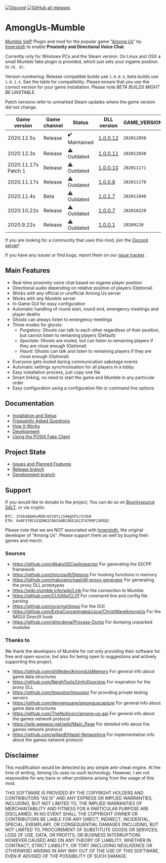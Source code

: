 [![Discord](https://img.shields.io/discord/767166243303587882?color=cornflowerblue&label=Discord&logo=Discord&logoColor=white)](https://discord.gg/4UkHEJ5sqg)  [![GitHub all releases](https://img.shields.io/github/downloads/StarGate01/AmongUs-Mumble/total?label=Downloads)](https://github.com/StarGate01/AmongUs-Mumble/releases/)

# AmongUs-Mumble
[Mumble VoIP](https://www.mumble.info/) Plugin and mod for the popular game "[Among Us](https://store.steampowered.com/app/945360/Among_Us/)" by [Innersloth](http://www.innersloth.com/) to enable **Proximity and Directional Voice Chat**.

Currently only for Windows PCs and the Steam version. On Linux and OSX a small Mumble fake plugin is provided, which just sets your ingame position to `(0, 0)`.

Version numbering: Release compatible builds use `1.0.0.X`, beta builds use `1.0.1.X`. See the table for compatibility. Please ensure that you use the correct version for your game installation. Please note *BETA BUILDS MIGHT BE UNSTABLE*.

Patch versions refer to unmarked Steam updates where the game version did not change.

| Game version         | Game channel | Status                        | DLL version                                                                     | GAME_VERSION |
| -------------------- | ------------ | ----------------------------- | ------------------------------------------------------------------------------- | ------------ |
| 2020.12.5s           | Release      | :heavy_check_mark: Maintained | [1.0.0.12](https://github.com/StarGate01/AmongUs-Mumble/releases/tag/v1.0.0.12) | `202012050`  |
| 2020.12.3s           | Release      | :warning: Outdated            | [1.0.0.11](https://github.com/StarGate01/AmongUs-Mumble/releases/tag/v1.0.0.11) | `202012030`  |
| 2020.11.17s Patch 1  | Release      | :warning: Outdated            | [1.0.0.10](https://github.com/StarGate01/AmongUs-Mumble/releases/tag/v1.0.0.10) | `202011171`  |
| 2020.11.17s          | Release      | :warning: Outdated            | [1.0.0.8](https://github.com/StarGate01/AmongUs-Mumble/releases/tag/v1.0.0.8)   | `202011170`  |
| 2020.11.4s           | Beta         | :warning: Outdated            | [1.0.1.7](https://github.com/StarGate01/AmongUs-Mumble/releases/tag/v1.0.1.7)   | `202011040`  |
| 2020.10.22s          | Release      | :warning: Outdated            | [1.0.0.7](https://github.com/StarGate01/AmongUs-Mumble/releases/tag/v1.0.0.7)   | `202010220`  |
| 2020.9.22s           | Release      | :warning: Outdated            | [1.0.0.1](https://github.com/StarGate01/AmongUs-Mumble/releases/tag/v1.0.0.1)   | `20209220`   |

If you are looking for a community that uses this mod, join the [Discord server](https://discord.gg/4UkHEJ5sqg)!

If you have any issues or find bugs, report them on our [issue tracker](https://github.com/StarGate01/AmongUs-Mumble/issues) .

## Main Features
 - Real-time proximity voice chat based on ingame player position
 - Directional audio depending on relative position of players (Optional)
 - Works with any official or unofficial Among Us server
 - Works with any Mumble server
 - In-Game GUI for easy configuration
 - Automatic handling of round start, round end, emergency meetings and player deaths
 - Ghosts can always listen to emergency meetings
 - Three modes for ghosts:
   - *Purgatory:* Ghosts can talk to each other regardless of their position, but cannot listen to remaining players (Default)
   - *Spectate:* Ghosts are muted, but can listen to remaining players if they are close enough (Optional)
   - *Haunt:* Ghosts can talk and listen to remaining players if they are close enough (Optional)
 - Everyone gets muted during communication sabotage events
 - Automatic settings synchronisation for all players in a lobby.
 - Easy installation process, just copy one file
 - Smart linking, no need to start the game and Mumble in any particular order
 - Easy configuration using a configuration file or command line options

## Documentation
 - [Installation and Setup](https://github.com/StarGate01/AmongUs-Mumble/wiki/Installation-and-Setup)
 - [Frequently Asked Questions](https://github.com/StarGate01/AmongUs-Mumble/wiki/Frequently-Asked-Questions)
 - [How It Works](https://github.com/StarGate01/AmongUs-Mumble/wiki/How-It-Works)
 - [Development](https://github.com/StarGate01/AmongUs-Mumble/wiki/Development)
 - [Using the POSIX Fake Client](https://github.com/StarGate01/AmongUs-Mumble/wiki/Using-the-POSIX-Fake-Client)

## Project State
 - [Issues and Planned Features](https://github.com/StarGate01/AmongUs-Mumble/projects/1)
 - [Release branch](https://github.com/StarGate01/AmongUs-Mumble/tree/master)
 - [Development branch](https://github.com/StarGate01/AmongUs-Mumble/tree/dev)

## Support
If you would like to donate to the project, You can do so on [Bountysource SALT](https://salt.bountysource.com/teams/team-esdg), or via crypto:
```
BTC: 37GkUAQmhoRUKrmCVdYijS4AghP1cYCGh6
ETH: 0x0F3fBC431D062C86C6dB15651A137d709F1305D2
```

Please note that we are NOT associated with [Innersloth](http://www.innersloth.com/), the original developer of "Among Us". Please support them as well by buying their games and merch.

### Sources

 - https://github.com/djkaty/Il2CppInspector For generating the Il2CPP framework
 - https://github.com/microsoft/Detours For hooking functions in memory
 - https://github.com/maluramichael/dll-proxy-generator For generating the proxy DLL prototypes
 - https://wiki.mumble.info/wiki/Link For the connection to Mumble
 - https://github.com/CLIUtils/CLI11 For command line and config file parsing
 - https://github.com/ocornut/imgui For the GUI
 - https://github.com/ExtraConcentratedJuice/ChristWareAmongUs For the IMGUI DirectX hook
 - https://github.com/glmcdona/Process-Dump For dumping unpacked modules

### Thanks to

We thank the developers of Mumble for not only providing their software for free and open-source, but also for being open to suggestions and actively supporting this project.

 - https://github.com/shlifedev/AmongUsMemory For general info about game data structures
 - https://github.com/NeighTools/UnityDoorstop For inspiration for the proxy DLL
 - https://github.com/Impostor/Impostor For providing private testing servers
 - https://github.com/denverquane/amonguscapture For general info about game data structures
 - https://github.com/TheNullicorn/among-us-api For general info about the games network protocol
 - https://wiki.weewoo.net/wiki/Main_Page For detailed info about the games network protocol
 - https://github.com/willardf/Hazel-Networking For implementation info about the games network protocol


## Disclaimer

This modification would be detected by any simple anti-cheat engine. At the time of writing, Among Us uses no such technology. However, I am not responsible for any bans or other problems arising from the usage of this mod. 

THIS SOFTWARE IS PROVIDED BY THE COPYRIGHT HOLDERS AND CONTRIBUTORS
"AS IS" AND ANY EXPRESS OR IMPLIED WARRANTIES, INCLUDING, BUT NOT
LIMITED TO, THE IMPLIED WARRANTIES OF MERCHANTABILITY AND FITNESS FOR
A PARTICULAR PURPOSE ARE DISCLAIMED. IN NO EVENT SHALL THE COPYRIGHT
OWNER OR CONTRIBUTORS BE LIABLE FOR ANY DIRECT, INDIRECT, INCIDENTAL,
SPECIAL, EXEMPLARY, OR CONSEQUENTIAL DAMAGES (INCLUDING, BUT NOT
LIMITED TO, PROCUREMENT OF SUBSTITUTE GOODS OR SERVICES; LOSS OF USE,
DATA, OR PROFITS; OR BUSINESS INTERRUPTION) HOWEVER CAUSED AND ON ANY
THEORY OF LIABILITY, WHETHER IN CONTRACT, STRICT LIABILITY, OR TORT
(INCLUDING NEGLIGENCE OR OTHERWISE) ARISING IN ANY WAY OUT OF THE USE
OF THIS SOFTWARE, EVEN IF ADVISED OF THE POSSIBILITY OF SUCH DAMAGE.
